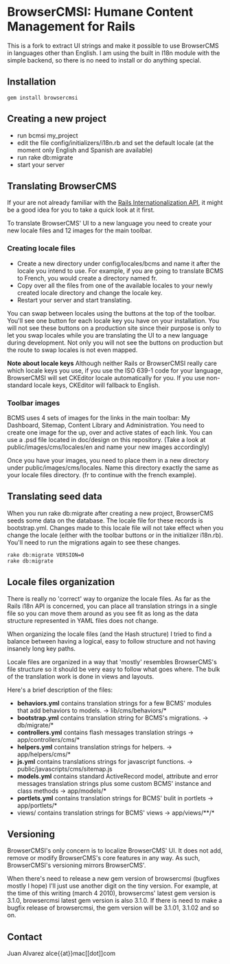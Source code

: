 # BrowserCMSI: Humane Content Management for Rails

This is a fork to extract UI strings and make it possible to use BrowserCMS in languages other than English.
I am using the built in I18n module with the simple backend, so there is no need to install or do
anything special. 

## Installation
    
    gem install browsercmsi
    
## Creating a new project

* run bcmsi my_project
* edit the file config/initializers/i18n.rb and set the default locale (at the moment only English and Spanish are available) 
* run rake db:migrate
* start your server

## Translating BrowserCMS

If your are not already familiar with the [Rails Internationalization API](http://guides.rubyonrails.org/i18n.html), 
it might be a good idea for you to take a quick look at it first.

To translate BrowserCMS' UI to a new language you need to create your new locale files and 12 images
for the main toolbar. 

### Creating locale files

* Create a new directory under config/locales/bcms and name it after the locale you intend to use.
  For example, if you are going to translate BCMS to French, you would create a directory named fr.
* Copy over all the files from one of the available locales to your newly created locale directory and change
  the locale key.
* Restart your server and start translating.

You can swap between locales using the buttons at the top of the toolbar. You'll see one button for
each locale key you have on your installation. You will not see these buttons on a production site
since their purpose is only to let you swap locales while you are translating the UI to a new language
during development. Not only you will not see the buttons on production but the route to swap locales
is not even mapped. 

**Note about locale keys**  Although neither Rails or BrowserCMSI really care which locale keys you use,
if you use the  ISO 639-1 code for your language, BrowserCMSI will set CKEditor locale automatically for you. If you
use non-standard locale keys, CKEditor will fallback to English. 

### Toolbar images

BCMS uses 4 sets of images for the links in the main toolbar: My Dashboard, Sitemap, Content Library and Administration.
You need to create one image for the up, over and active states of each link. You can use a .psd file
located in doc/design on this repository. (Take a look at public/images/cms/locales/en and name your new images accordingly)

Once you have your images, you need to place them in a new directory under public/images/cms/locales. Name
this directory exactly the same as your locale files directory. (fr to continue with the french example).

## Translating seed data

When you run rake db:migrate after creating a new project, BrowserCMS seeds some data on the database.
The locale file for these records is bootstrap.yml. Changes made to this locale file will not take
effect when you change the locale (either with the toolbar buttons or in the initializer i18n.rb).
You'll need to run the migrations again to see these changes.

    rake db:migrate VERSION=0
    rake db:migrate


## Locale files organization

There is really no 'correct' way to organize the locale files. As far as the Rails i18n API is
concerned, you can place all translation strings in a single file so you can move them around
as you see fit as long as the data structure represented in YAML files does not change.

When organizing the locale files (and the Hash structure) I tried to find a balance between
having a logical, easy to follow structure and not having insanely long key paths.

Locale files are organized in a way that 'mostly' resembles BrowserCMS's file structure so it should
be very easy to follow what goes where. The bulk of the translation work is done in views
and layouts.

Here's a brief description of the files:

* **behaviors.yml** contains translation strings for a few BCMS' modules that add behaviors to
  models. -> lib/cms/behaviors/*
* **bootstrap.yml**  contains translation string for BCMS's migrations.  -> db/migrate/*
* **controllers.yml** contains flash messages translation strings -> app/controllers/cms/*
* **helpers.yml** contains translation strings for helpers. -> app/helpers/cms/*
* **js.yml** contains translations strings for javascript functions. -> public/javascripts/cms/sitemap.js
* **models.yml** contains standard ActiveRecord model, attribute and error messages translation strings 
  plus some custom BCMS' instance and class methods -> app/models/*
* **portlets.yml** contains translation strings for BCMS' bulit in portlets -> app/portlets/*
* views/ contains translation strings for BCMS' views -> app/views/**/*

## Versioning

BrowserCMSI's only concern is to localize BrowserCMS' UI. It does not add, remove or modify 
BrowserCMS's core features in any way. As such, BrowserCMSI's versioning mirrors BrowserCMS'.

When there's need to release a new gem version of browsercmsi (bugfixes mostly I hope) I'll just
use another digit on the tiny version. For example, at the time of this writing (march 4 2010),
browsercms' latest gem version is 3.1.0, browsercmsi latest gem version is also 3.1.0. If there is
need to make a bugfix release of browsercmsi, the gem version will be 3.1.01, 3.1.02 and so on.



## Contact
Juan Alvarez
alce{{at}}mac[[dot]]com
  

    

